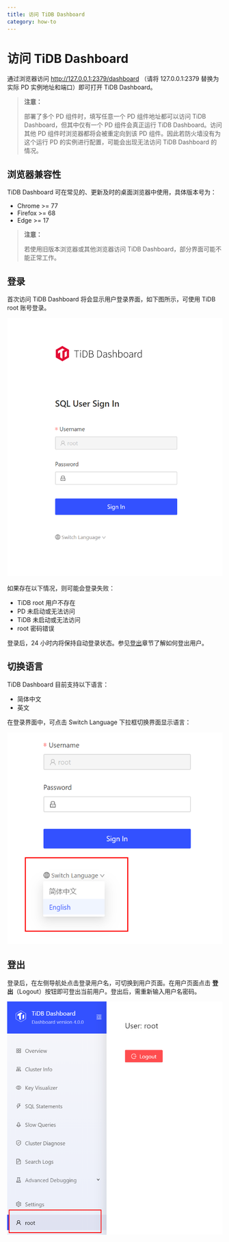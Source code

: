 ```yaml
---
title: 访问 TiDB Dashboard
category: how-to
---
```


# 访问 TiDB Dashboard

通过浏览器访问 <http://127.0.0.1:2379/dashboard> （请将 127.0.0.1:2379 替换为实际 PD 实例地址和端口）即可打开 TiDB Dashboard。

> **注意：**
>
> 部署了多个 PD 组件时，填写任意一个 PD 组件地址都可以访问 TiDB Dashboard，但其中仅有一个 PD 组件会真正运行 TiDB Dashboard。访问其他 PD 组件时浏览器都将会被重定向到该 PD 组件。因此若防火墙没有为这个运行 PD 的实例进行配置，可能会出现无法访问 TiDB Dashboard 的情况。

## 浏览器兼容性

TiDB Dashboard 可在常见的、更新及时的桌面浏览器中使用，具体版本号为：

- Chrome >= 77
- Firefox >= 68
- Edge >= 17

> **注意：**
>
> 若使用旧版本浏览器或其他浏览器访问 TiDB Dashboard，部分界面可能不能正常工作。

## 登录

首次访问 TiDB Dashboard 将会显示用户登录界面，如下图所示，可使用 TiDB root 账号登录。

![登录界面](/media/dashboard/dashboard-access-login.png)

如果存在以下情况，则可能会登录失败：

- TiDB root 用户不存在
- PD 未启动或无法访问
- TiDB 未启动或无法访问
- root 密码错误

登录后，24 小时内将保持自动登录状态。参见[登出](#登出)章节了解如何登出用户。

## 切换语言

TiDB Dashboard 目前支持以下语言：

- 简体中文
- 英文

在登录界面中，可点击 Switch Language 下拉框切换界面显示语言：

![切换语言](/media/dashboard/dashboard-access-switch-language.png)

## 登出

登录后，在左侧导航处点击登录用户名，可切换到用户页面。在用户页面点击 **登出**（Logout）按钮即可登出当前用户。登出后，需重新输入用户名密码。

![登出](/media/dashboard/dashboard-access-logout.png)
